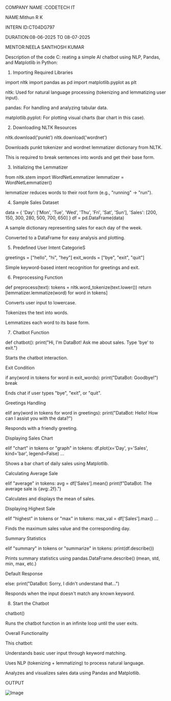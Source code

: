 COMPANY NAME :CODETECH IT

NAME:Mithun R K

INTERN ID:CT04DG797

DURATION:08-06-2025 TO 08-07-2025

MENTOR:NEELA SANTHOSH KUMAR

Description of the code C: reating a simple AI chatbot using NLP, Pandas, and Matplotlib in Python:

1. Importing Required Libraries

import nltk import pandas as pd import matplotlib.pyplot as plt

nltk: Used for natural language processing (tokenizing and lemmatizing user input).

pandas: For handling and analyzing tabular data.

matplotlib.pyplot: For plotting visual charts (bar chart in this case).

2. Downloading NLTK Resources

nltk.download('punkt') nltk.download('wordnet')

Downloads punkt tokenizer and wordnet lemmatizer dictionary from NLTK.

This is required to break sentences into words and get their base form.

3. Initializing the Lemmatizer

from nltk.stem import WordNetLemmatizer lemmatizer = WordNetLemmatizer()

lemmatizer reduces words to their root form (e.g., "running" → "run").

4. Sample Sales Dataset

data = { 'Day': ['Mon', 'Tue', 'Wed', 'Thu', 'Fri', 'Sat', 'Sun'], 'Sales': [200, 150, 300, 280, 500, 700, 650] } df = pd.DataFrame(data)


A sample dictionary representing sales for each day of the week.

Converted to a DataFrame for easy analysis and plotting.

5. Predefined User Intent CategorieS

greetings = ["hello", "hi", "hey"] exit_words = ["bye", "exit", "quit"]

Simple keyword-based intent recognition for greetings and exit.

6. Preprocessing Function

def preprocess(text): tokens = nltk.word_tokenize(text.lower()) return [lemmatizer.lemmatize(word) for word in tokens]

Converts user input to lowercase.

Tokenizes the text into words.

Lemmatizes each word to its base form.

7. Chatbot Function

def chatbot(): print("Hi, I'm DataBot! Ask me about sales. Type 'bye' to exit.")

Starts the chatbot interaction.

  Exit Condition

if any(word in tokens for word in exit_words): print("DataBot: Goodbye!") break

Ends chat if user types "bye", "exit", or "quit".

  Greetings Handling

elif any(word in tokens for word in greetings): print("DataBot: Hello! How can I assist you with the data?")

Responds with a friendly greeting.

  Displaying Sales Chart

elif "chart" in tokens or "graph" in tokens: df.plot(x='Day', y='Sales', kind='bar', legend=False) ...

Shows a bar chart of daily sales using Matplotlib.

  Calculating Average Sale

elif "average" in tokens: avg = df['Sales'].mean() print(f"DataBot: The average sale is {avg:.2f}.")

Calculates and displays the mean of sales.

  Displaying Highest Sale

elif "highest" in tokens or "max" in tokens: max_val = df['Sales'].max() ...

Finds the maximum sales value and the corresponding day.

  Summary Statistics

elif "summary" in tokens or "summarize" in tokens: print(df.describe())

Prints summary statistics using pandas.DataFrame.describe() (mean, std, min, max, etc.)

  Default Response

else: print("DataBot: Sorry, I didn't understand that...")

Responds when the input doesn't match any known keyword.

8. Start the Chatbot

chatbot()

Runs the chatbot function in an infinite loop until the user exits.

  Overall Functionality

This chatbot:

Understands basic user input through keyword matching.

Uses NLP (tokenizing + lemmatizing) to process natural language.

Analyzes and visualizes sales data using Pandas and Matplotlib.

OUTPUT

![Image](https://github.com/user-attachments/assets/0484e24d-9bec-488a-a0f8-2732e76c4c53)
